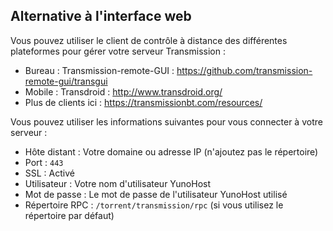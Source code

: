 ## Alternative à l'interface web

Vous pouvez utiliser le client de contrôle à distance des différentes plateformes pour gérer votre serveur Transmission :

* Bureau : Transmission-remote-GUI : <https://github.com/transmission-remote-gui/transgui>
* Mobile : Transdroid : <http://www.transdroid.org/>
* Plus de clients ici : <https://transmissionbt.com/resources/>

Vous pouvez utiliser les informations suivantes pour vous connecter à votre serveur :

* Hôte distant : Votre domaine ou adresse IP (n'ajoutez pas le répertoire)
* Port : `443`
* SSL : Activé
* Utilisateur : Votre nom d'utilisateur YunoHost
* Mot de passe : Le mot de passe de l'utilisateur YunoHost utilisé
* Répertoire RPC : `/torrent/transmission/rpc` (si vous utilisez le répertoire par défaut)
